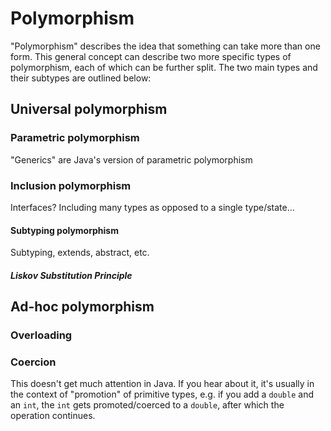 # Polymorphism

"Polymorphism" describes the idea that something can take more than one form.
This general concept can describe two more specific types of polymorphism, each
of which can be further split. The two main types and their subtypes are
outlined below:

## Universal polymorphism

### Parametric polymorphism

"Generics" are Java's version of parametric polymorphism

### Inclusion polymorphism

Interfaces? Including many types as opposed to a single type/state...

#### Subtyping polymorphism

Subtyping, extends, abstract, etc.

##### Liskov Substitution Principle

## Ad-hoc polymorphism

### Overloading

### Coercion

This doesn't get much attention in Java. If you hear about it, it's usually in
the context of "promotion" of primitive types, e.g. if you add a `double` and an
`int`, the `int` gets promoted/coerced to a `double`, after which the operation
continues.
